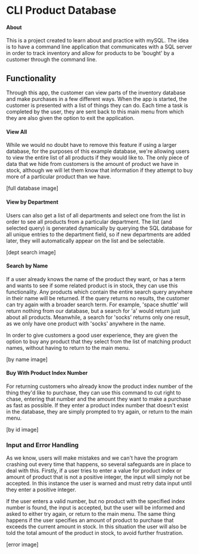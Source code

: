 # CLI Product Database

#### About

This is a project created to learn about and practice with mySQL. 
The idea is to have a command line application that communicates with a SQL server in order to track inventory and allow for products to be 'bought' by a customer through the command line.



## Functionality

Through this app, the customer can view parts of the inventory database and make purchases in a few different ways. When the app is started, the customer is presented with a list of things they can do. Each time a task is completed by the user, they are sent back to this main menu from which they are also given the option to exit the application.

#### View All

While we would no doubt have to remove this feature if using a larger database, for the purposes of this example database, we're allowing users to view the entire list of all products if they would like to. The only piece of data that we hide from customers is the amount of product we have in stock, although we will let them know that information if they attempt to buy more of a particular product than we have.

[full database image]

#### View by Department

Users can also get a list of all departments and select one from the list in order to see all products from a particular department. The list (and selected query) is generated dynamically by querying the SQL database for all unique entries to the department field, so if new departments are added later, they will automatically appear on the list and be selectable. 

[dept search image]

#### Search by Name

If a user already knows the name of the product they want, or has a term and wants to see if some related product is in stock, they can use this functionality. Any products which contain the entire search query anywhere in their name will be returned. If the query returns no results, the customer can try again with a broader search term. For example, 'space shuttle' will return nothing from our database, but a search for 'a' would return just about all products. Meanwhile, a search for 'socks' returns only one result, as we only have one product with 'socks' anywhere in the name.

In order to give customers a good user experience, they are given the option to buy any product that they select from the list of matching product names, without having to return to the main menu. 

[by name image]

#### Buy With Product Index Number

For returning customers who already know the product index number of the thing they'd like to purchase, they can use this command to cut right to chase, entering that number and the amount they want to make a purchase as fast as possible. If they enter a product index number that doesn't exist in the database, they are simply prompted to try again, or return to the main menu.

[by id image]



### Input and Error Handling

As we know, users will make mistakes and we can't have the program crashing out every time that happens, so several safeguards are in place to deal with this. Firstly, if a user tries to enter a value for product index or amount of product that is not a positive integer, the input will simply not be accepted. In this instance the user is warned and must retry data input until they enter a positive integer. 

If the user enters a valid number, but no product with the specified index number is found, the input is accepted, but the user will be informed and asked to either try again, or return to the main menu. The same thing happens if the user specifies an amount of product to purchase that exceeds the current amount in stock. In this situation the user will also be told the total amount of the product in stock, to avoid further frustration. 

[error image]


